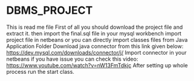 # DBMS_PROJECT
This is read me file
First of all you should download the project file and extract it.
then import the final.sql file in your mysql workbench
import project file in netbeans or you can directly import classes files from Java Application Folder
Download java connector from this link given below:
https://dev.mysql.com/downloads/connector/j/
Import connector in your netbeans if you have issue you can check this video:
https://www.youtube.com/watch?v=nW13FmTdkjc
After setting up whole process run the start class.
